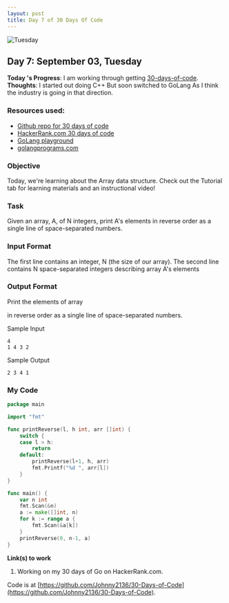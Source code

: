 ```yaml
---
layout: post
title: Day 7 of 30 Days Of Code
---
```


![Tuesday](https://raw.githubusercontent.com/Johnny2136/johnny2136.github.io/master/images/Atom2.png)

## Day 7: September 03, Tuesday

**Today 's Progress**: I am working through getting [30-days-of-code](https://www.hackerrank.com/).
**Thoughts**: I started out doing C++ But soon switched to GoLang As I think the industry is going in that direction.

### Resources used:
  * [Github repo for 30 days of code](https://github.com/Johnny2136/30-Days-of-Code)
  * [HackerRank.com 30 days of code](https://www.hackerrank.com/challenges/30-arrays/problem)
  * [GoLang playground](https://play.golang.org/)
  * [golangprograms.com](https://www.golangprograms.com/golang-package-examples.html)

### Objective

Today, we're learning about the Array data structure. Check out the Tutorial tab for learning materials and an instructional video!

### Task

Given an array, A, of N integers, print A's elements in reverse order as a single line of space-separated numbers.

### Input Format

The first line contains an integer, N (the size of our array).
The second line contains N space-separated integers describing array A's elements

### Output Format

Print the elements of array

in reverse order as a single line of space-separated numbers.

Sample Input
```
4
1 4 3 2
```
Sample Output
```
2 3 4 1
```
### My Code
```go
package main

import "fmt"

func printReverse(l, h int, arr []int) {
    switch {
    case l > h:
        return
    default:
        printReverse(l+1, h, arr)
        fmt.Printf("%d ", arr[l])
    }
}

func main() {
    var n int
    fmt.Scan(&n)
    a := make([]int, n)
    for k := range a {
        fmt.Scan(&a[k])
    }
    printReverse(0, n-1, a)
}
```


**Link(s) to work**

1. Working on my 30 days of Go on HackerRank.com.

Code is at [https://github.com/Johnny2136/30-Days-of-Code](https://github.com/Johnny2136/30-Days-of-Code).
